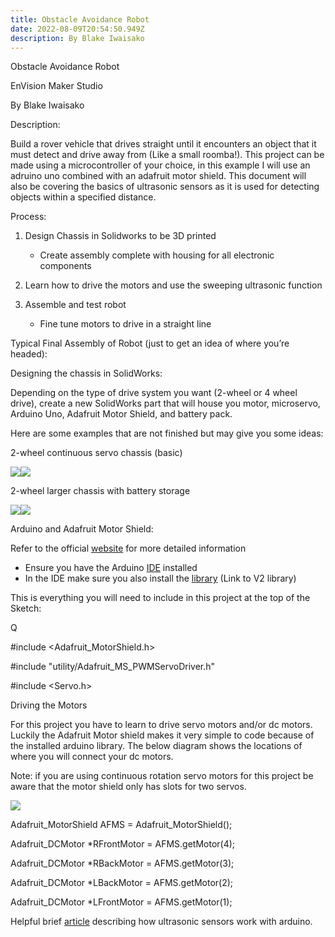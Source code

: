 ```yaml
---
title: Obstacle Avoidance Robot
date: 2022-08-09T20:54:50.949Z
description: By Blake Iwaisako
---
```

<!--StartFragment-->

Obstacle Avoidance Robot

EnVision Maker Studio

By Blake Iwaisako



Description:

Build a rover vehicle that drives straight until it encounters an object that it must detect and drive away from (Like a small roomba!). This project can be made using a microcontroller of your choice, in this example I will use an adruino uno combined with an adafruit motor shield. This document will also be covering the basics of ultrasonic sensors as it is used for detecting objects within a specified distance. 



Process:

1. Design Chassis in Solidworks to be 3D printed

   * Create assembly complete with housing for all electronic components
2. Learn how to drive the motors and use the sweeping ultrasonic function
3. Assemble and test robot

   * Fine tune motors to drive in a straight line



Typical Final Assembly of Robot (just to get an idea of where you’re headed):  

Designing the chassis in SolidWorks:

Depending on the type of drive system you want (2-wheel or 4 wheel drive), create a new SolidWorks part that will house you motor, microservo, Arduino Uno, Adafruit Motor Shield, and battery pack.



Here are some examples that are not finished but may give you some ideas:

2-wheel continuous servo chassis (basic)

![](https://lh3.googleusercontent.com/QUa5kcSGXqybcjlBATroENcibk0o9A5MHSOcygHN92iTsYzF6LXbTDvIWFDkR1GoOWACtlVsnmcWQE4e6vlh7ELdUntffnTNWY1mLymUsKuZmvT6AENYJqz1uxRo_ZBPr82uglqJNOTlQBkx2UEvmSw)![](https://lh5.googleusercontent.com/MtPdIPRBP9uiqS51unFyfMtUKHQxnBPrlJhJxbkbBji8Sa8UQ7uphCvfZ0QJtQzBmqrjTokrexZft2uAFVBzNG4-dzpMG4hOIArLF1roJWEPQlYjkG8mgrgpgFCppwSe4IhigHafEEYfbhO_Y9fgIYg)



2-wheel larger chassis with battery storage

![](https://lh6.googleusercontent.com/mCjprNsa5giAIavGmj7-M_Jra_CX9F-GpyWKmTP9HpAczZTNhpO5zFPuoRzzXxDAnDPZDzNzaR4o5mWsAiAXIZxVTUY6M0xxRQMe9SdM3SvLwP44VKeyVKBogLRyVLtdl4OCuY6sKs53bMax5gYY8RA)![](https://lh3.googleusercontent.com/FyQSoPgjV6PFhplUvuirSET-usJjmXPvcRgftJ0c29gm23RkDGDVMgGP-07xd9idX3O4ANhXhgaFh16qpzOs2mkHcVor29ED1cm1D1Lh0eDt22-2um_6HtvEnvxQ5yjS5qAXOCgQu_VCqiI7qvkpeaw)



Arduino and Adafruit Motor Shield:

Refer to the official [website](https://learn.adafruit.com/adafruit-motor-shield-v2-for-arduino/install-headers) for more detailed information

* Ensure you have the Arduino [IDE](https://www.arduino.cc/en/software) installed
* In the IDE make sure you also install the [library](https://learn.adafruit.com/adafruit-motor-shield-v2-for-arduino/install-software) (Link to V2 library)



This is everything you will need to include in this project at the top of the Sketch:

Q

\#include <Adafruit_MotorShield.h>

\#include "utility/Adafruit_MS_PWMServoDriver.h"

\#include <Servo.h>



Driving the Motors

For this project you have to learn to drive servo motors and/or dc motors. Luckily the Adafruit Motor shield makes it very simple to code because of the installed arduino library. The below diagram shows the locations of where you will connect your dc motors.

Note: if you are using continuous rotation servo motors for this project be aware that the motor shield only has slots for two servos.



![](https://lh6.googleusercontent.com/8HylD03WSCt404VnirUEsGrXIkWwfkVLUGEZ7_O64SoVuOkDe3eAdd-LtsU5_G9QxEReFuJQk_l_gK5dg8c67XLp6PTsaDuctiZN1xVmxe9k_6SOBkGWTazNOVZDwCvx3KQTZi6AJ1qYCj5VKIppGWk)



Adafruit_MotorShield AFMS = Adafruit_MotorShield(); 



Adafruit_DCMotor *RFrontMotor = AFMS.getMotor(4);

Adafruit_DCMotor *RBackMotor = AFMS.getMotor(3);

Adafruit_DCMotor *LBackMotor = AFMS.getMotor(2);

Adafruit_DCMotor *LFrontMotor = AFMS.getMotor(1);



Helpful brief [article](https://www.arrow.com/en/research-and-events/articles/ultrasonic-sensors-how-they-work-and-how-to-use-them-with-arduino) describing how ultrasonic sensors work with arduino.



<!--EndFragment-->